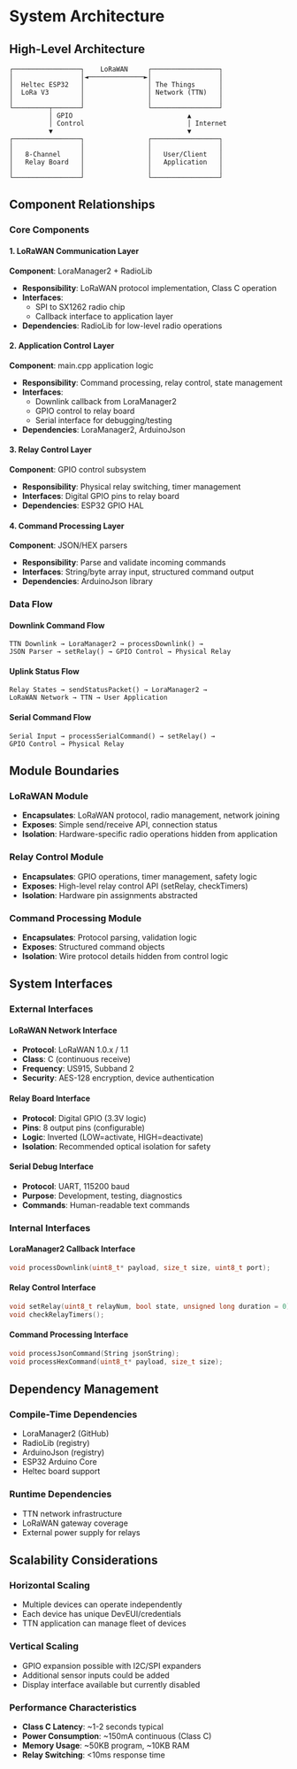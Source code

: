 # System Architecture

## High-Level Architecture

```
┌─────────────────┐    LoRaWAN     ┌─────────────────┐
│                 │◄──────────────►│                 │
│  Heltec ESP32   │                │ The Things      │
│  LoRa V3        │                │ Network (TTN)   │
│                 │                │                 │
└─────────┬───────┘                └─────────────────┘
          │ GPIO                             ▲
          │ Control                          │ Internet
          ▼                                  ▼
┌─────────────────┐                ┌─────────────────┐
│                 │                │                 │
│   8-Channel     │                │   User/Client   │
│   Relay Board   │                │   Application   │
│                 │                │                 │
└─────────────────┘                └─────────────────┘
```

## Component Relationships

### Core Components

#### 1. LoRaWAN Communication Layer
**Component**: LoraManager2 + RadioLib
- **Responsibility**: LoRaWAN protocol implementation, Class C operation
- **Interfaces**: 
  - SPI to SX1262 radio chip
  - Callback interface to application layer
- **Dependencies**: RadioLib for low-level radio operations

#### 2. Application Control Layer
**Component**: main.cpp application logic
- **Responsibility**: Command processing, relay control, state management
- **Interfaces**:
  - Downlink callback from LoraManager2
  - GPIO control to relay board
  - Serial interface for debugging/testing
- **Dependencies**: LoraManager2, ArduinoJson

#### 3. Relay Control Layer
**Component**: GPIO control subsystem
- **Responsibility**: Physical relay switching, timer management
- **Interfaces**: Digital GPIO pins to relay board
- **Dependencies**: ESP32 GPIO HAL

#### 4. Command Processing Layer
**Component**: JSON/HEX parsers
- **Responsibility**: Parse and validate incoming commands
- **Interfaces**: String/byte array input, structured command output
- **Dependencies**: ArduinoJson library

### Data Flow

#### Downlink Command Flow
```
TTN Downlink → LoraManager2 → processDownlink() → 
JSON Parser → setRelay() → GPIO Control → Physical Relay
```

#### Uplink Status Flow
```
Relay States → sendStatusPacket() → LoraManager2 → 
LoRaWAN Network → TTN → User Application
```

#### Serial Command Flow
```
Serial Input → processSerialCommand() → setRelay() → 
GPIO Control → Physical Relay
```

## Module Boundaries

### LoRaWAN Module
- **Encapsulates**: LoRaWAN protocol, radio management, network joining
- **Exposes**: Simple send/receive API, connection status
- **Isolation**: Hardware-specific radio operations hidden from application

### Relay Control Module
- **Encapsulates**: GPIO operations, timer management, safety logic
- **Exposes**: High-level relay control API (setRelay, checkTimers)
- **Isolation**: Hardware pin assignments abstracted

### Command Processing Module
- **Encapsulates**: Protocol parsing, validation logic
- **Exposes**: Structured command objects
- **Isolation**: Wire protocol details hidden from control logic

## System Interfaces

### External Interfaces

#### LoRaWAN Network Interface
- **Protocol**: LoRaWAN 1.0.x / 1.1
- **Class**: C (continuous receive)
- **Frequency**: US915, Subband 2
- **Security**: AES-128 encryption, device authentication

#### Relay Board Interface
- **Protocol**: Digital GPIO (3.3V logic)
- **Pins**: 8 output pins (configurable)
- **Logic**: Inverted (LOW=activate, HIGH=deactivate)
- **Isolation**: Recommended optical isolation for safety

#### Serial Debug Interface
- **Protocol**: UART, 115200 baud
- **Purpose**: Development, testing, diagnostics
- **Commands**: Human-readable text commands

### Internal Interfaces

#### LoraManager2 Callback Interface
```cpp
void processDownlink(uint8_t* payload, size_t size, uint8_t port);
```

#### Relay Control Interface
```cpp
void setRelay(uint8_t relayNum, bool state, unsigned long duration = 0);
void checkRelayTimers();
```

#### Command Processing Interface
```cpp
void processJsonCommand(String jsonString);
void processHexCommand(uint8_t* payload, size_t size);
```

## Dependency Management

### Compile-Time Dependencies
- LoraManager2 (GitHub)
- RadioLib (registry)
- ArduinoJson (registry)
- ESP32 Arduino Core
- Heltec board support

### Runtime Dependencies
- TTN network infrastructure
- LoRaWAN gateway coverage
- External power supply for relays

## Scalability Considerations

### Horizontal Scaling
- Multiple devices can operate independently
- Each device has unique DevEUI/credentials
- TTN application can manage fleet of devices

### Vertical Scaling
- GPIO expansion possible with I2C/SPI expanders
- Additional sensor inputs could be added
- Display interface available but currently disabled

### Performance Characteristics
- **Class C Latency**: ~1-2 seconds typical
- **Power Consumption**: ~150mA continuous (Class C)
- **Memory Usage**: ~50KB program, ~10KB RAM
- **Relay Switching**: <10ms response time 